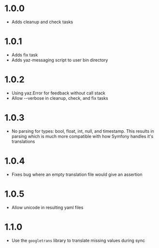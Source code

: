 # 1.0.0
- Adds cleanup and check tasks

# 1.0.1
- Adds fix task
- Adds yaz-messaging script to user bin directory

# 1.0.2
- Using yaz.Error for feedback without call stack
- Allow --verbose in cleanup, check, and fix tasks

# 1.0.3
- No parsing for types: bool, float, int, null, and timestamp.  This
  results in parsing which is much more compatible with how Symfony
  handles it's translations

# 1.0.4
- Fixes bug where an empty translation file would give an assertion

# 1.0.5
- Allow unicode in resulting yaml files

# 1.1.0
- Use the `googletrans` library to translate missing values during sync